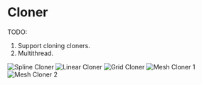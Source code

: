# Cloner

TODO:
1. Support cloning cloners.
2. Multithread.

![Spline Cloner](https://media.giphy.com/media/cft5TnjXrXAHZrcDB3/giphy.gif)
![Linear Cloner](https://media.giphy.com/media/9Y01BDZ9lqSjMAYcFd/giphy.gif)
![Grid Cloner](https://media.giphy.com/media/836ZQtyRUANummNjy6/giphy.gif)
![Mesh Cloner 1](https://media.giphy.com/media/55f9C9ICGDXc7G3O5S/giphy.gif)
![Mesh Cloner 2](https://media.giphy.com/media/sRFzPrqNNNK5AobaAp/giphy.gif)
